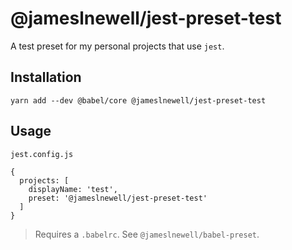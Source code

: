 # @jameslnewell/jest-preset-test

A test preset for my personal projects that use `jest`.

## Installation

```
yarn add --dev @babel/core @jameslnewell/jest-preset-test
```

## Usage

`jest.config.js`

```
{
  projects: [
    displayName: 'test',
    preset: '@jameslnewell/jest-preset-test'
  ]
}
```

> Requires a `.babelrc`. See `@jameslnewell/babel-preset`.

